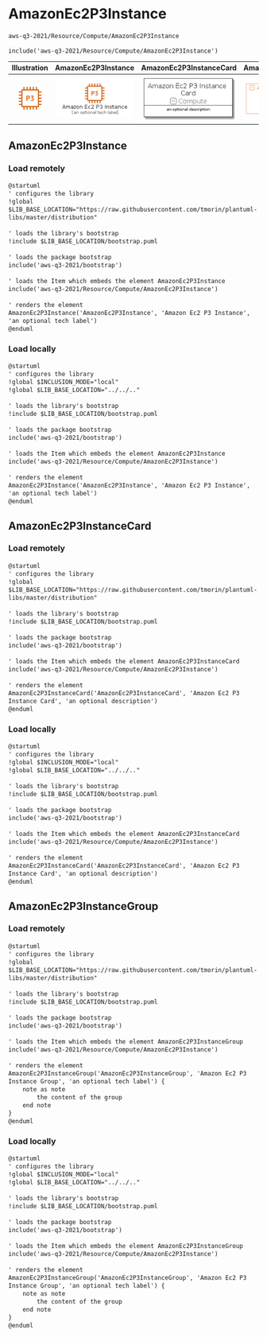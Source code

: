 # AmazonEc2P3Instance


```text
aws-q3-2021/Resource/Compute/AmazonEc2P3Instance
```

```text
include('aws-q3-2021/Resource/Compute/AmazonEc2P3Instance')
```



| Illustration | AmazonEc2P3Instance | AmazonEc2P3InstanceCard | AmazonEc2P3InstanceGroup |
| :---: | :---: | :---: | :---: |
| ![illustration for Illustration](../../../aws-q3-2021/Resource/Compute/AmazonEc2P3Instance.png) | ![illustration for AmazonEc2P3Instance](../../../aws-q3-2021/Resource/Compute/AmazonEc2P3Instance.Local.png) | ![illustration for AmazonEc2P3InstanceCard](../../../aws-q3-2021/Resource/Compute/AmazonEc2P3InstanceCard.Local.png) | ![illustration for AmazonEc2P3InstanceGroup](../../../aws-q3-2021/Resource/Compute/AmazonEc2P3InstanceGroup.Local.png) |




## AmazonEc2P3Instance

### Load remotely
```plantuml
@startuml
' configures the library
!global $LIB_BASE_LOCATION="https://raw.githubusercontent.com/tmorin/plantuml-libs/master/distribution"

' loads the library's bootstrap
!include $LIB_BASE_LOCATION/bootstrap.puml

' loads the package bootstrap
include('aws-q3-2021/bootstrap')

' loads the Item which embeds the element AmazonEc2P3Instance
include('aws-q3-2021/Resource/Compute/AmazonEc2P3Instance')

' renders the element
AmazonEc2P3Instance('AmazonEc2P3Instance', 'Amazon Ec2 P3 Instance', 'an optional tech label')
@enduml
```

### Load locally
```plantuml
@startuml
' configures the library
!global $INCLUSION_MODE="local"
!global $LIB_BASE_LOCATION="../../.."

' loads the library's bootstrap
!include $LIB_BASE_LOCATION/bootstrap.puml

' loads the package bootstrap
include('aws-q3-2021/bootstrap')

' loads the Item which embeds the element AmazonEc2P3Instance
include('aws-q3-2021/Resource/Compute/AmazonEc2P3Instance')

' renders the element
AmazonEc2P3Instance('AmazonEc2P3Instance', 'Amazon Ec2 P3 Instance', 'an optional tech label')
@enduml
```

## AmazonEc2P3InstanceCard

### Load remotely
```plantuml
@startuml
' configures the library
!global $LIB_BASE_LOCATION="https://raw.githubusercontent.com/tmorin/plantuml-libs/master/distribution"

' loads the library's bootstrap
!include $LIB_BASE_LOCATION/bootstrap.puml

' loads the package bootstrap
include('aws-q3-2021/bootstrap')

' loads the Item which embeds the element AmazonEc2P3InstanceCard
include('aws-q3-2021/Resource/Compute/AmazonEc2P3Instance')

' renders the element
AmazonEc2P3InstanceCard('AmazonEc2P3InstanceCard', 'Amazon Ec2 P3 Instance Card', 'an optional description')
@enduml
```

### Load locally
```plantuml
@startuml
' configures the library
!global $INCLUSION_MODE="local"
!global $LIB_BASE_LOCATION="../../.."

' loads the library's bootstrap
!include $LIB_BASE_LOCATION/bootstrap.puml

' loads the package bootstrap
include('aws-q3-2021/bootstrap')

' loads the Item which embeds the element AmazonEc2P3InstanceCard
include('aws-q3-2021/Resource/Compute/AmazonEc2P3Instance')

' renders the element
AmazonEc2P3InstanceCard('AmazonEc2P3InstanceCard', 'Amazon Ec2 P3 Instance Card', 'an optional description')
@enduml
```

## AmazonEc2P3InstanceGroup

### Load remotely
```plantuml
@startuml
' configures the library
!global $LIB_BASE_LOCATION="https://raw.githubusercontent.com/tmorin/plantuml-libs/master/distribution"

' loads the library's bootstrap
!include $LIB_BASE_LOCATION/bootstrap.puml

' loads the package bootstrap
include('aws-q3-2021/bootstrap')

' loads the Item which embeds the element AmazonEc2P3InstanceGroup
include('aws-q3-2021/Resource/Compute/AmazonEc2P3Instance')

' renders the element
AmazonEc2P3InstanceGroup('AmazonEc2P3InstanceGroup', 'Amazon Ec2 P3 Instance Group', 'an optional tech label') {
    note as note
        the content of the group
    end note
}
@enduml
```

### Load locally
```plantuml
@startuml
' configures the library
!global $INCLUSION_MODE="local"
!global $LIB_BASE_LOCATION="../../.."

' loads the library's bootstrap
!include $LIB_BASE_LOCATION/bootstrap.puml

' loads the package bootstrap
include('aws-q3-2021/bootstrap')

' loads the Item which embeds the element AmazonEc2P3InstanceGroup
include('aws-q3-2021/Resource/Compute/AmazonEc2P3Instance')

' renders the element
AmazonEc2P3InstanceGroup('AmazonEc2P3InstanceGroup', 'Amazon Ec2 P3 Instance Group', 'an optional tech label') {
    note as note
        the content of the group
    end note
}
@enduml
```

